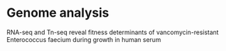 # Genome analysis
RNA-seq and Tn-seq reveal fitness determinants of vancomycin-resistant Enterococcus faecium during growth in human serum
